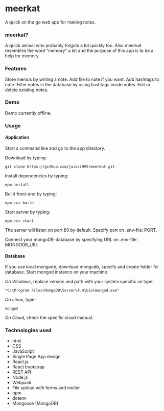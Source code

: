 # meerkat
A quick on the go web app for making notes.

### meerkat?

A quick animal who probably forgots a lot quickly too. Also meerkat resembles the word "memory" a bit and the purpose of this app is to be a help for memory.

### Features

Store memos by writing a note. Add file to note if you want. Add hashtags to note. Filter notes in the database by using hashtags inside notes. Edit or delete existing notes.

### Demo

Demo currently offline.

### Usage

#### Application

Start a command line and go to the app directory.

Download by typing:

`git clone https://github.com/juissi999/meerkat.git`

Install dependencies by typing:

`npm install`

Build front-end by typing:

`npm run build`

Start server by typing:

`npm run start`

The server will listen on port 80 by default. Specify port on .env-file: PORT.

Connect your mongoDB-database by specifying URL on .env-file: MONGODB_URI.

#### Database

If you use local mongodb, download mongodb, specify and create folder for database.
Start mongod instance on your machine.

*On Windows*, replace version and path with your system specific an type:

`"C:\Program Files\MongoDB\Server\4.4\bin\mongod.exe"`

*On Linux*, type:

`mongod`

*On Cloud*, check the specific cloud manual.

### Technologies used

* html
* CSS
* JavaScript
* Single Page App design
* React.js
* React bootstrap
* REST API
* Node.js
* Webpack
* File upload with forms and multer
* npm
* dotenv
* Mongoose (MongoDB)
